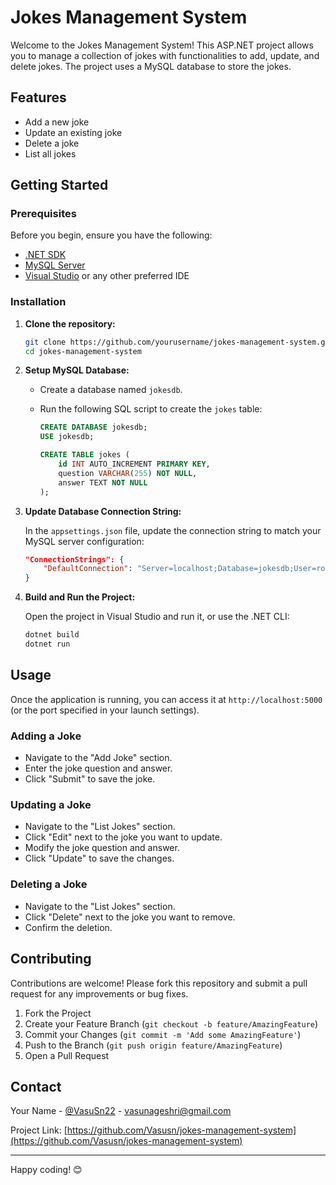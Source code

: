 # Jokes Management System

Welcome to the Jokes Management System! This ASP.NET project allows you to manage a collection of jokes with functionalities to add, update, and delete jokes. The project uses a MySQL database to store the jokes.

## Features

- Add a new joke
- Update an existing joke
- Delete a joke
- List all jokes

## Getting Started

### Prerequisites

Before you begin, ensure you have the following:

- [.NET SDK](https://dotnet.microsoft.com/download)
- [MySQL Server](https://dev.mysql.com/downloads/mysql/)
- [Visual Studio](https://visualstudio.microsoft.com/) or any other preferred IDE

### Installation

1. **Clone the repository:**

    ```sh
    git clone https://github.com/yourusername/jokes-management-system.git
    cd jokes-management-system
    ```

2. **Setup MySQL Database:**

    - Create a database named `jokesdb`.
    - Run the following SQL script to create the `jokes` table:

        ```sql
        CREATE DATABASE jokesdb;
        USE jokesdb;

        CREATE TABLE jokes (
            id INT AUTO_INCREMENT PRIMARY KEY,
            question VARCHAR(255) NOT NULL,
            answer TEXT NOT NULL
        );
        ```

3. **Update Database Connection String:**

    In the `appsettings.json` file, update the connection string to match your MySQL server configuration:

    ```json
    "ConnectionStrings": {
        "DefaultConnection": "Server=localhost;Database=jokesdb;User=root;Password=yourpassword;"
    }
    ```

4. **Build and Run the Project:**

    Open the project in Visual Studio and run it, or use the .NET CLI:

    ```sh
    dotnet build
    dotnet run
    ```

## Usage

Once the application is running, you can access it at `http://localhost:5000` (or the port specified in your launch settings).

### Adding a Joke

- Navigate to the "Add Joke" section.
- Enter the joke question and answer.
- Click "Submit" to save the joke.

### Updating a Joke

- Navigate to the "List Jokes" section.
- Click "Edit" next to the joke you want to update.
- Modify the joke question and answer.
- Click "Update" to save the changes.

### Deleting a Joke

- Navigate to the "List Jokes" section.
- Click "Delete" next to the joke you want to remove.
- Confirm the deletion.

## Contributing

Contributions are welcome! Please fork this repository and submit a pull request for any improvements or bug fixes.

1. Fork the Project
2. Create your Feature Branch (`git checkout -b feature/AmazingFeature`)
3. Commit your Changes (`git commit -m 'Add some AmazingFeature'`)
4. Push to the Branch (`git push origin feature/AmazingFeature`)
5. Open a Pull Request


## Contact

Your Name - [@VasuSn22](https://twitter.com/VasuSn22) - vasunageshri@gmail.com

Project Link: [https://github.com/Vasusn/jokes-management-system](https://github.com/Vasusn/jokes-management-system)

---

Happy coding! 😊
